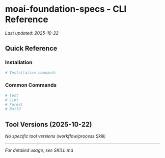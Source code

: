 # moai-foundation-specs - CLI Reference

_Last updated: 2025-10-22_

## Quick Reference

### Installation

```bash
# Installation commands
```

### Common Commands

```bash
# Test
# Lint
# Format
# Build
```

## Tool Versions (2025-10-22)

_No specific tool versions (workflow/process Skill)_

---

_For detailed usage, see SKILL.md_
